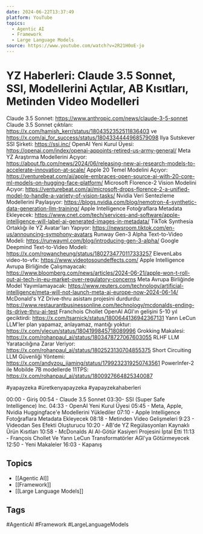 ```yaml
---
date: 2024-06-22T13:37:49
platform: YouTube
topics:
  - Agentic AI
  - Framework
  - Large Language Models
source: https://www.youtube.com/watch?v=2R21H0oE-jo
---
```

# YZ Haberleri: Claude 3.5 Sonnet, SSI, Modellerini Açtılar, AB Kısıtları, Metinden Video Modelleri

Claude 3.5 Sonnet: https://www.anthropic.com/news/claude-3-5-sonnet
Claude 3.5 Sonnet çıktıları: https://x.com/hamish_kerr/status/1804352352511836403 ve https://x.com/ai_for_success/status/1804334444968579098
Ilya Sutskever SSI Şirketi: https://ssi.inc/
OpenAI Yeni Kurul Üyesi: https://openai.com/index/openai-appoints-retired-us-army-general/
Meta YZ Araştırma Modellerini Açıyor: https://about.fb.com/news/2024/06/releasing-new-ai-research-models-to-accelerate-innovation-at-scale/
Apple 20 Temel Modelini Açıyor: https://venturebeat.com/ai/apple-embraces-open-source-ai-with-20-core-ml-models-on-hugging-face-platform/
Microsoft Florence-2 Vision Modelini Açıyor: https://venturebeat.com/ai/microsoft-drops-florence-2-a-unified-model-to-handle-a-variety-of-vision-tasks/
Nvidia Veri Sentezleme Modellerini Paylaşıyor: https://blogs.nvidia.com/blog/nemotron-4-synthetic-data-generation-llm-training/
Apple Intelligence Fotoğraflara Metadata Ekleyecek: https://www.cnet.com/tech/services-and-software/apple-intelligence-will-label-ai-generated-images-in-metadata/
TikTok Synthesia Ortaklığı ile YZ Avatar'ları Yapıyor: https://newsroom.tiktok.com/en-us/announcing-symphony-avatars
Runway Gen-3 Alpha Text-to-Video Modeli: https://runwayml.com/blog/introducing-gen-3-alpha/
Google Deepmind Text-to-Video Modeli: https://x.com/rowancheung/status/1802734770117333257
ElevenLabs video-to-vfx: https://www.videotosoundeffects.com/
Apple Intelligence Avrupa Birliğinde Çalışmayacak: https://www.bloomberg.com/news/articles/2024-06-21/apple-won-t-roll-out-ai-tech-in-eu-market-over-regulatory-concerns
Meta Avrupa Birliğinde Model Yayımlamayacak: https://www.reuters.com/technology/artificial-intelligence/meta-will-not-launch-meta-ai-europe-now-2024-06-14/
McDonald's YZ Drive-thru asistanı projesini durdurdu: https://www.restaurantbusinessonline.com/technology/mcdonalds-ending-its-drive-thru-ai-test
Franchois Chollet OpenAI AGI'ın gelişini 5-10 yıl geciktirdi: https://x.com/tsarnick/status/1800644136942367131
Yann LeCun LLM'ler plan yapamaz, anlayamaz, mantığı yoktur: https://x.com/ylecun/status/1804199845718089996
Grokking Makalesi: https://x.com/rohanpaul_ai/status/1803478727067603055
RLHF LLM Yaratacılığına Zarar Veriyor: https://x.com/rohanpaul_ai/status/1802523130704855375
Short Circuiting LLM Güvenliği Yöntemi: https://x.com/andyzou_jiaming/status/1799232319250743561
PowerInfer-2 ile Mobilde 7B modellerde 11TPS: https://x.com/rohanpaul_ai/status/1800927664825340087

#yapayzeka #üretkenyapayzeka #yapayzekahaberleri

00:00 - Giriş
00:54 - Claude 3.5 Sonnet
03:30-  SSI (Super Safe Intelligence) Inc.
04:33 - OpenAI Yeni Kurul Üyesi
05:45 - Meta, Apple, Nvidia Huggingface'e Modellerini Yüklediler
07:10 - Apple Intelligence Fotoğraflara Metadata Ekleyecek
08:18 - Metinden Video Gelişmeleri
9:23 - Videodan Ses Efekti Oluşturucu
10:20 - AB'de YZ Regülasyonları Kaynaklı Ürün Kısıtları
10:58 - McDonalds AI Al-Götür Kasiyeri Projesini İptal Etti
11:13 - François Chollet Ve Yann LeCun Transformatörler AGI'ya Götürmeyecek
12:50 - Yeni Makaleler
16:03 - Kapanış

## Topics
- [[Agentic AI]]
- [[Framework]]
- [[Large Language Models]]

## Tags
#AgenticAI #Framework #LargeLanguageModels